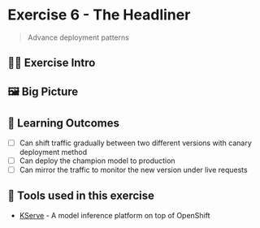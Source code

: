 # Exercise 6 - The Headliner
>  Advance deployment patterns

## 👨‍🍳 Exercise Intro


## 🖼️ Big Picture


## 🔮 Learning Outcomes
- [ ] Can shift traffic gradually between two different versions with canary deployment method
- [ ] Can deploy the champion model to production
- [ ] Can mirror the traffic to monitor the new version under live requests

## 🔨 Tools used in this exercise
* <span style="color:blue;">[KServe](https://kserve.github.io/website/master/)</span> - A model inference platform on top of OpenShift